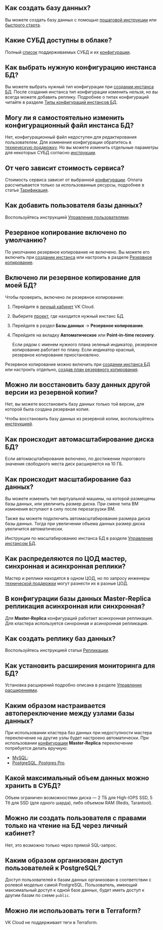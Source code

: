 ## Как создать базу данных?

Вы можете создать базу данных с помощью [пошаговой инструкции](../instructions/create/) или [быстрого старта](../quick-start/).

## Какие СУБД доступны в облаке?

Полный [список](../types/) поддерживаемых СУБД и их [конфигурации](../instructions/work-modes/work-configs/).

## Как выбрать нужную конфигурацию инстанса БД?

Вы можете выбрать нужный тип конфигурации при [создании инстанса БД](../instructions/create/). После создания инстанса тип конфигурации изменить нельзя, но вы всегда можете добавить реплику. Подробнее о типах конфигураций читайте в разделе [Типы конфигураций инстансов БД](../concepts/work-configs/).

## Могу ли я самостоятельно изменить конфигурационный файл инстанса БД?

Нет, конфигурационный файл недоступен для редактирования пользователем. Для изменения конфигурации обратитесь в [техническую поддержку](/ru/contacts/). Но вы можете изменить отдельные параметры для некоторых СУБД согласно [инструкции](../instructions/db-config/).

## От чего зависит стоимость сервиса?

Стоимость сервиса зависит от выбранной [конфигурации](../instructions/work-modes/work-configs/). Оплата рассчитывается только за использованные ресурсы, подробнее в статье [Тарификация](../tariffication/).

## Как добавить пользователя базы данных?

Воспользуйтесь инструкцией [Управление пользователями](../instructions/users/).

## Резервное копирование включено по умолчанию?

По умолчанию резервное копирование не включено. Вы можете его включить при [создании инстанса](../instructions/create/) или настроить в разделе [Резервное копирование](../../../manage/backups/db-backup/).

## Включено ли резервное копирование для моей БД?

Чтобы проверить, включено ли резервное копирование:

1. Перейдите в [личный кабинет](https://mcs.mail.ru/app/) VK Cloud.
1. Выберите [проект](/ru/base/account/concepts/projects), где находится нужный инстанс БД.
1. Перейдите в раздел **Базы данных** → **Резервное копирование**.
1. Перейдите на вкладку **Автоматическое** или **Point-in-time recovery**.

   Если рядом с именем нужного плана зеленый индикатор, резервное копирование работает по плану. Если индикатор красный, резервное копирование приостановлено.

Резервное копирование можно включить при [создании инстанса БД](../instructions/create/) или настроить отдельно, [создав план резервного копирования](/ru/manage/backups/db-backup/).

## Можно ли восстановить базу данных другой версии из резервной копии?

Нет, вы можете восстановить базу данных только той версии, для которой была создана резервная копия.

Чтобы восстановить базу данных из резервной копии, воспользуйтесь [инструкцией](/ru/manage/backups/db-backup/db-recover-backup).

## Как происходит автомасштабирование диска БД?

Если автомасштабирование включено, по достижении порогового значения свободного места диск расширяется на 10 ГБ.

## Как происходит масштабирование баз данных?

Вы можете изменить тип виртуальной машины, на которой размещены базы данных, или увеличить размер диска. При смене типа ВМ изменения вступают в силу после перезагрузки ВМ.

Также вы можете подключить автомасштабирование размера диска базы данных. Тогда при увеличении объема данных размер диска увеличится автоматически.

Инструкции по масштабированию инстанса БД в разделе [Управление инстансом БД](../instructions/manage-instance/).

## Как распределяются по ЦОД мастер, синхронная и асинхронная реплики?

Мастер и реплики находятся в одном ЦОД, но по запросу инженеры [технической поддержки](/ru/contacts/) могут разнести их в разные ЦОД.

## В конфигурации базы данных Master-Replica репликация асинхронная или синхронная?

Для **Master-Replica** конфигураций работает асинхронная репликация. Для кластера используется синхронная и асинхронная репликация.

## Как создать реплику баз данных?

Воспользуйтесь инструкцией статьи [Репликации](../instructions/replication/).

## Как установить расширения мониторинга для БД?

Установка расширений подробно описана в разделе [Управление расширениями](../instructions/managing-extensions/).

## Каким образом настраивается автопереключение между узлами базы данных?

При использовании кластера баз данных при недоступности мастера переключение на другие узлы будет настроено автоматически. При использовании [конфигурации](../instructions/work-modes/work-configs/) **Master-Replica** переключение потребуется делать вручную:

- [MySQL](../instructions/manage-instance/mysql#pereklyuchenie_mastera);
- [PostgreSQL, Postgres Pro](../instructions/manage-instance/postgresql#pereklyuchenie_mastera).

## Какой максимальный объем данных можно хранить в СУБД?

Объем ограничен возможностями диска — 2 ТБ для High-IOPS SSD, 5 Тб для SSD (для одного шарда), либо объемом RAM (Redis, Tarantool).

## Можно ли создать пользователя с правами только на чтение на БД через личный кабинет?

Нет, это возможно только через прямой SQL-запрос.

## Каким образом организован доступ пользователей к PostgreSQL?

Доступ пользователей к базам данных организован в соответствии с ролевой моделью самой PostgreSQL. Пользователь, имеющий максимальный доступ к одной базе данных, будет иметь доступ к другим базам по схеме `public`.

## Можно ли использовать теги в Terraform?

VK Cloud не поддерживает теги в Terraform.
